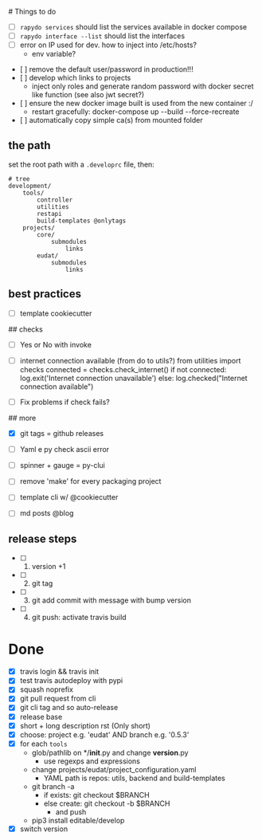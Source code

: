 
# Things to do
 
- [ ] `rapydo services` should list the services available in docker compose
- [ ] `rapydo interface --list` should list the interfaces
- [ ] error on IP used for dev. how to inject into /etc/hosts?
    + env variable?
- [ ] remove the default user/password in production!!!
- [ ] develop which links to projects
    + inject only roles and generate random password with docker secret like function (see also jwt secret?)
- [ ] ensure the new docker image built is used from the new container :/
    + restart gracefully: docker-compose up --build --force-recreate
- [ ] automatically copy simple ca(s) from mounted folder



## the path

set the root path with a `.developrc` file, then:

```
# tree
development/
    tools/
        controller
        utilities
        restapi
        build-templates @onlytags
    projects/
        core/
            submodules
                links
        eudat/
            submodules
                links
```


## best practices

- [ ] template cookiecutter


## checks

- [ ] Yes or No with invoke
- [ ] internet connection available (from do to utils?)
from utilities import checks
connected = checks.check_internet()
if not connected:
    log.exit('Internet connection unavailable')
else:
    log.checked("Internet connection available")
- [ ] Fix problems if check fails?


## more

- [x] git tags = github releases
- [ ] Yaml e py check ascii error
- [ ] spinner + gauge = py-clui
- [ ] remove 'make' for every packaging project
- [ ] template cli w/ @cookiecutter
- [ ] md posts @blog


## release steps

- [ ] 1. version +1
- [ ] 2. git tag
- [ ] 3. git add commit with message with bump version
- [ ] 4. git push: activate travis build


# Done

- [x] travis login && travis init
- [x] test travis autodeploy with pypi
- [x] squash noprefix
- [x] git pull request from cli
- [x] git cli tag and so auto-release
- [x] release base
- [x] short + long description rst (Only short)
- [x] choose: project e.g. 'eudat' AND branch e.g. '0.5.3'
- [x] for each `tools`
    - glob/pathlib on */__init__.py and change __version__.py
        - use regexps and expressions
    - change projects/eudat/project_configuration.yaml
        - YAML path is repos: utils, backend and build-templates
    - git branch -a
        - if exists: git checkout $BRANCH
        - else create: git checkout -b $BRANCH
            + and push
    - pip3 install editable/develop
- [x] switch version
